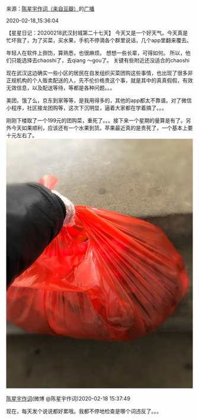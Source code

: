 来源：[陈星宇作词（来自豆瓣）](https://www.douban.com/people/chenxingyu2009/)的[广播](https://www.douban.com/people/chenxingyu2009/status/2818870180/)


2020-02-18_15:36:04


【星星日记：20200218武汉封城第二十七天】
今天又是一个好天气。今天真是忙坏我了，为了买菜，买水果，手机不停滴各个群里说话，几个app里翻来覆去。

年轻人在软件上捯饬，算熟悉，也很麻烦。
想想一些长辈，可得如何。
所以，他们只能选择去chaoshi了，去qiang ～gou了。
关键有些附近还没适合的chaoshi

现在武汉这边确实一些小区的居民在自发组织买菜团购这些事情，也出现了很多非正规机构的个人贩卖配送的人，先不伦价格贵这个事，就是其中的真真假假，有效无效信息，以及配送等待，等都是各种问题。。。

美团，饿了么，京东到家等等，是我用得多的，其他的app都太不靠谱。对了微信小程序，社区接龙团购等，这次下沉明显，逼着大家都在学着搞了。。。

刚刚下楼取了一个199元的团购菜，重死了。。。接下来一个星期的量算是有了。另外今天如果顺利，应该还有一个水果到货。苹果最近真的是贵死了，一个基本上要十元左右了。
![](./pic/2020-02-18_15:36:04-陈星宇作词的广播1.jpg)  

[陈星宇作词](https://www.douban.com/people/4552908)(微博 @陈星宇作词)2020-02-18 15:37:49

现在，每天发个说说都好累哦。我都不停地检查是哪个词违反了。。。